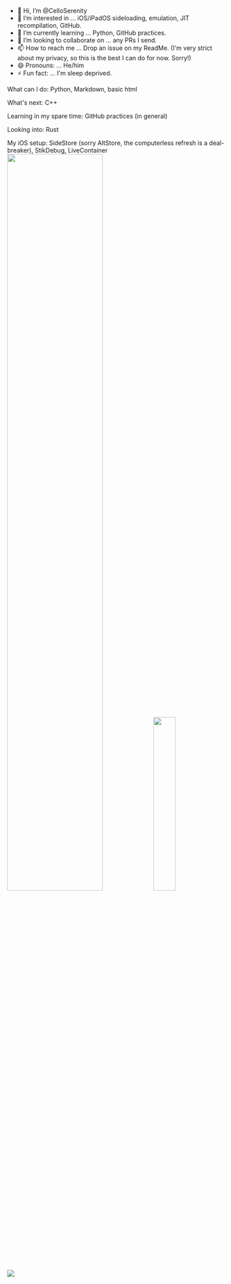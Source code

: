 - 👋 Hi, I’m @CelloSerenity
- 👀 I’m interested in ... iOS/iPadOS sideloading, emulation, JIT recompilation, GitHub.
- 🌱 I’m currently learning ... Python, GitHub practices.
- 💞️ I’m looking to collaborate on ... any PRs I send.
- 📫 How to reach me ... Drop an issue on my ReadMe. (I'm very strict about my privacy, so this is the best I can do for now. Sorry!)
- 😄 Pronouns: ... He/him
- ⚡ Fun fact: ... I'm sleep deprived.

What can I do: Python, Markdown, basic html

What's next: C++

Learning in my spare time: GitHub practices (in general)

Looking into: Rust

My iOS setup: SideStore (sorry AltStore, the computerless refresh is a deal-breaker), StikDebug, LiveContainer
<img src="http://github-profile-summary-cards.vercel.app/api/cards/profile-details?username=CelloSerenity&theme=github" width="66%" />
<img src="http://github-profile-summary-cards.vercel.app/api/cards/most-commit-language?username=CelloSerenity&theme=github" width="32%" />
<img src="http://github-profile-summary-cards.vercel.app/api/cards/stats?username=CelloSerenity&theme=github">
